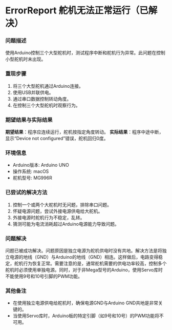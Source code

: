 # ErrorReport 舵机无法正常运行（已解决）

### 问题描述
使用Arduino控制三个大型舵机时，测试程序中断和舵机行为异常。此问题在控制小型舵机时未出现。

### 重现步骤
1. 将三个大型舵机通过Arduino连接。
2. 使用USB并联供电。
3. 通过串口数据控制转动角度。
4. 在控制三个大型舵机时观察行为。

### 期望结果与实际结果
**期望结果**：程序应连续运行，舵机按指定角度转动。
**实际结果**：程序中途中断，显示“Device not configured”错误，舵机回归0度。

### 环境信息
- Arduino版本: Arduino UNO
- 操作系统: macOS
- 舵机型号: MG996R

### 已尝试的解决方法
1. 控制一个或两个大舵机时无问题，排除串口问题。
2. 怀疑电源问题，尝试外接电源供电给大舵机。
3. 外接电源时舵机行为不稳定，乱转。
4. 猜测可能为电流消耗超过Arduino电源能力导致问题。

### 问题解决
问题已被成功解决。问题原因是独立电源为舵机供电时没有共地。解决方法是将独立电源的地线（GND）与Arduino的地线（GND）相连。这样做后，电路变得稳定，舵机行为恢复正常。需要注意的是，通常舵机需要的供电功率较高，控制多个舵机时必须使用单独电源。同时，对于非Mega型号的Arduino，使用Servo库时不能使用9号和10号引脚的PWM功能。

### 其他备注
- 在使用独立电源供电给舵机时，确保电源GND与Arduino GND共地是非常关键的。
- 当使用Servo库时，Arduino板的特定引脚（如9号和10号）的PWM功能将不可用。

